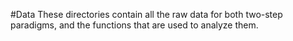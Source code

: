 #Data
These directories contain all the raw data for both two-step paradigms, and the functions that are used to analyze them.

